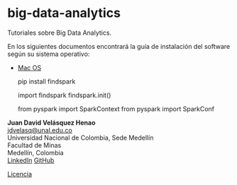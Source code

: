 # big-data-analytics

Tutoriales sobre Big Data Analytics.


En los siguientes documentos encontrará la guía de instalación del software según su sistema operativo:



* [Mac OS](macOS.md)


     pip install findspark
     
     
     import findspark
     findspark.init()
     
     from pyspark import SparkContext
     from pyspark import SparkConf
     
     
     
**Juan David Velásquez Henao**    
jdvelasq@unal.edu.co  
Universidad Nacional de Colombia, Sede Medellín  
Facultad de Minas  
Medellín, Colombia  
[LinkedIn](https://co.linkedin.com/in/juan-david-velásquez-henao-94078979) [GitHub](https://github.com/jdvelasq)


[Licencia](https://github.com/jdvelasq/big-data-analytics/blob/master/LICENSE)